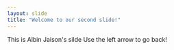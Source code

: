 ```yaml
---
layout: slide
title: "Welcome to our second slide!"
---
```

This is Albin Jaison's silde
Use the left arrow to go back!
